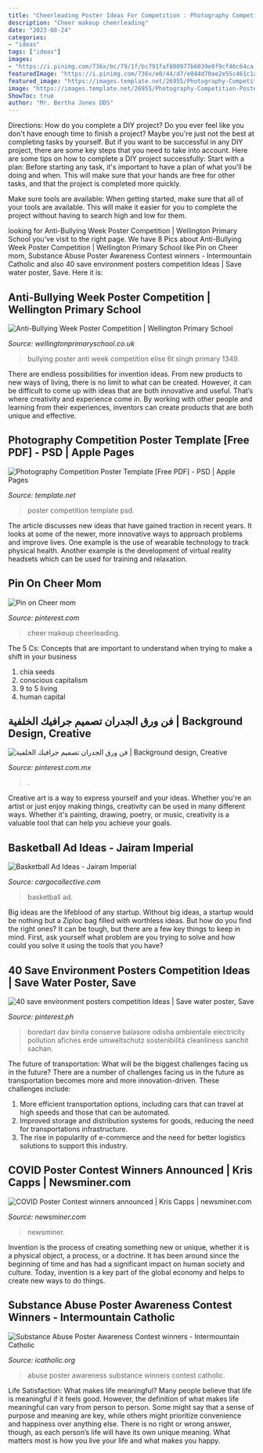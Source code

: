 ```yaml
---
title: "Cheerleading Poster Ideas For Competition : Photography Competition Poster Template [free Pdf]"
description: "Cheer makeup cheerleading"
date: "2023-08-24"
categories:
- "ideas"
tags: ["ideas"]
images:
- "https://i.pinimg.com/736x/bc/79/1f/bc791faf800977b6039e0f9cf46c64ca.jpg"
featuredImage: "https://i.pinimg.com/736x/e0/44/d7/e044d70ae2e55c461c1a065bc1e665ff--cheerleading-makeup-cheer-makeup.jpg"
featured_image: "https://images.template.net/26955/Photography-Competition-Poster-Template.jpeg"
image: "https://images.template.net/26955/Photography-Competition-Poster-Template.jpeg"
ShowToc: true
author: "Mr. Bertha Jones DDS"
---
```



Directions: How do you complete a DIY project?
Do you ever feel like you don't have enough time to finish a project? Maybe you're just not the best at completing tasks by yourself. But if you want to be successful in any DIY project, there are some key steps that you need to take into account. Here are some tips on how to complete a DIY project successfully:
Start with a plan: Before starting any task, it's important to have a plan of what you'll be doing and when. This will make sure that your hands are free for other tasks, and that the project is completed more quickly.

Make sure tools are available: When getting started, make sure that all of your tools are available. This will make it easier for you to complete the project without having to search high and low for them.

	

		
looking for Anti-Bullying Week Poster Competition | Wellington Primary School you've visit to the right page. We have 8 Pics about Anti-Bullying Week Poster Competition | Wellington Primary School like Pin on Cheer mom, Substance Abuse Poster Awareness Contest winners - Intermountain Catholic and also 40 save environment posters competition Ideas | Save water poster, Save. Here it is:
		
    
## Anti-Bullying Week Poster Competition | Wellington Primary School

<img loading=lazy src="http://www.wellingtonprimaryschool.co.uk/wp-content/uploads/sites/7/2014/12/IMG_1349.jpg" onerror="this.onerror=null;this.src='https://tse3.mm.bing.net/th?id=OIP.6kcu2I18rUuTNR5rANKnIAHaNL&amp;pid=15.1';" alt="Anti-Bullying Week Poster Competition | Wellington Primary School">

_Source: wellingtonprimaryschool.co.uk_

>bullying poster anti week competition elise 6t singh primary 1349. 

	

There are endless possibilities for invention ideas. From new products to new ways of living, there is no limit to what can be created. However, it can be difficult to come up with ideas that are both innovative and useful. That’s where creativity and experience come in. By working with other people and learning from their experiences, inventors can create products that are both unique and effective.

    
## Photography Competition Poster Template [Free PDF] - PSD | Apple Pages

<img loading=lazy src="https://images.template.net/26955/Photography-Competition-Poster-Template.jpeg" onerror="this.onerror=null;this.src='https://tse4.mm.bing.net/th?id=OIP.Y9FbZM8-ZtEZbsHQzciougHaLc&amp;pid=15.1';" alt="Photography Competition Poster Template [Free PDF] - PSD | Apple Pages">

_Source: template.net_

>poster competition template psd. 

	

The article discusses new ideas that have gained traction in recent years. It looks at some of the newer, more innovative ways to approach problems and improve lives. One example is the use of wearable technology to track physical health. Another example is the development of virtual reality headsets which can be used for training and relaxation.

    
## Pin On Cheer Mom

<img loading=lazy src="https://i.pinimg.com/736x/e0/44/d7/e044d70ae2e55c461c1a065bc1e665ff--cheerleading-makeup-cheer-makeup.jpg" onerror="this.onerror=null;this.src='https://tse2.mm.bing.net/th?id=OIP.JWncbLvr3EFR8W4EUsTgGQHaJ3&amp;pid=15.1';" alt="Pin on Cheer mom">

_Source: pinterest.com_

>cheer makeup cheerleading. 

	

The 5 Cs: Concepts that are important to understand when trying to make a shift in your business
1. chia seeds
2. conscious capitalism
3. 9 to 5 living
4. human capital

    
## فن ورق الجدران تصميم جرافيك الخلفية | Background Design, Creative

<img loading=lazy src="https://i.pinimg.com/736x/27/fa/bc/27fabc4a3d2f59d8fdb9b3c025ff7561.jpg" onerror="this.onerror=null;this.src='https://tse2.mm.bing.net/th?id=OIP.phJOYgpDL3-gR7ZTdjSVkQHaDs&amp;pid=15.1';" alt="فن ورق الجدران تصميم جرافيك الخلفية | Background design, Creative">

_Source: pinterest.com.mx_

>. 

	

Creative art is a way to express yourself and your ideas. Whether you're an artist or just enjoy making things, creativity can be used in many different ways. Whether it's painting, drawing, poetry, or music, creativity is a valuable tool that can help you achieve your goals.

    
## Basketball Ad Ideas - Jairam Imperial

<img loading=lazy src="https://payload.cargocollective.com/1/3/99813/1881191/dirknike.jpg" onerror="this.onerror=null;this.src='https://tse2.mm.bing.net/th?id=OIP.JeLFiltPQ7NsQ7JIv51XXgHaLA&amp;pid=15.1';" alt="Basketball Ad Ideas - Jairam Imperial">

_Source: cargocollective.com_

>basketball ad. 

	

Big ideas are the lifeblood of any startup. Without big ideas, a startup would be nothing but a Ziploc bag filled with worthless ideas. But how do you find the right ones? It can be tough, but there are a few key things to keep in mind. First, ask yourself what problem are you trying to solve and how could you solve it using the tools that you have?

    
## 40 Save Environment Posters Competition Ideas | Save Water Poster, Save

<img loading=lazy src="https://i.pinimg.com/736x/bc/79/1f/bc791faf800977b6039e0f9cf46c64ca.jpg" onerror="this.onerror=null;this.src='https://tse2.mm.bing.net/th?id=OIP.-l_YLcuEJmz7hnYzkPpQMQHaKu&amp;pid=15.1';" alt="40 save environment posters competition Ideas | Save water poster, Save">

_Source: pinterest.ph_

>boredart dav binita conserve balasore odisha ambientale electricity pollution afiches erde umweltschutz sostenibilità cleanliness sanchit sachan. 

	

The future of transportation: What will be the biggest challenges facing us in the future?
There are a number of challenges facing us in the future as transportation becomes more and more innovation-driven. These challenges include: 
1) More efficient transportation options, including cars that can travel at high speeds and those that can be automated.
2) Improved storage and distribution systems for goods, reducing the need for transportations infrastructure. 
3) The rise in popularity of e-commerce and the need for better logistics solutions to support this industry.

    
## COVID Poster Contest Winners Announced | Kris Capps | Newsminer.com

<img loading=lazy src="https://bloximages.newyork1.vip.townnews.com/newsminer.com/content/tncms/assets/v3/editorial/4/5a/45ac88fe-df60-11ea-ba98-0bf848d666b9/5f388c8cae53b.image.jpg" onerror="this.onerror=null;this.src='https://tse1.mm.bing.net/th?id=OIP.eDa2atm2wBrv2rBu3wQUHQHaLU&amp;pid=15.1';" alt="COVID Poster Contest winners announced | Kris Capps | newsminer.com">

_Source: newsminer.com_

>newsminer. 

	

Invention is the process of creating something new or unique, whether it is a physical object, a process, or a doctrine. It has been around since the beginning of time and has had a significant impact on human society and culture. Today, invention is a key part of the global economy and helps to create new ways to do things.

    
## Substance Abuse Poster Awareness Contest Winners - Intermountain Catholic

<img loading=lazy src="http://icatholic.org/image/maxWidth/600/src/images/editions/2011-03-11/p10a4_web.jpg" onerror="this.onerror=null;this.src='https://tse2.mm.bing.net/th?id=OIP.5SbRzmN9Rhl7Avh0dxcIsgAAAA&amp;pid=15.1';" alt="Substance Abuse Poster Awareness Contest winners - Intermountain Catholic">

_Source: icatholic.org_

>abuse poster awareness substance winners contest catholic. 

	

Life Satisfaction: What makes life meaningful?
Many people believe that life is meaningful if it feels good. However, the definition of what makes life meaningful can vary from person to person. Some might say that a sense of purpose and meaning are key, while others might prioritize convenience and happiness over anything else. There is no right or wrong answer, though, as each person’s life will have its own unique meaning. What matters most is how you live your life and what makes you happy.

